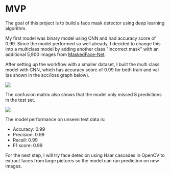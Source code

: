 # MVP
The goal of this project is to build a face mask detector using deep learning algorithm.

My first model was binary model using CNN and had accuracy score of 0.99. Since the model performed so well already, I decided to change this into a multiclass model by adding another class "incorrect mask" with an additional 5,900 images from [MaskedFace-Net](https://github.com/cabani/MaskedFace-Net). 

After setting up the workflow with a smaller dataset, I built the multi class model with CNN, which has accuracy score of 0.99 for both train and val (as shown in the acc/loss graph below).

![](https://github.com/crystal-ctrl/deep_learning_project/blob/main/images/trainval_multiclass2.png)

The confusion matrix also shows that the model only missed 8 predictions in the test set. 

![](https://github.com/crystal-ctrl/deep_learning_project/blob/main/images/multiclass_cm2.png)

The model performance on unseen test data is:

- Accuracy: 0.99
- Precision: 0.99
- Recall: 0.99
- F1 score: 0.99

For the next step, I will try face detecion using Haar cascades in OpenCV to extract faces from large pictures so the model can run prediction on new images.